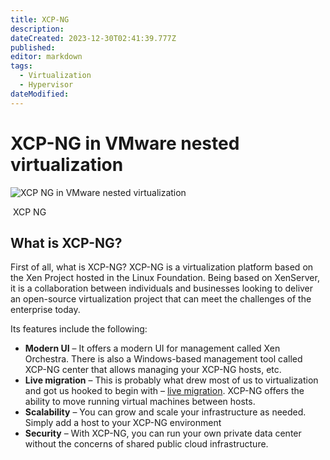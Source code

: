 ```yaml
---
title: XCP-NG
description: 
dateCreated: 2023-12-30T02:41:39.777Z
published: 
editor: markdown
tags:
  - Virtualization
  - Hypervisor
dateModified: 
---
```


# XCP-NG in VMware nested virtualization

![XCP NG in VMware nested virtualization](https://www.virtualizationhowto.com/wp-content/uploads/2022/07/XCP-NG-in-VMware-nested-virtualization-640x470.png)

 XCP NG

## What is XCP-NG?

First of all, what is XCP-NG? XCP-NG is a virtualization platform based on the Xen Project hosted in the Linux Foundation. Being based on XenServer, it is a collaboration between individuals and businesses looking to deliver an open-source virtualization project that can meet the challenges of the enterprise today.

Its features include the following:

- **Modern UI** – It offers a modern UI for management called Xen Orchestra. There is also a Windows-based management tool called XCP-NG center that allows managing your XCP-NG hosts, etc.
- **Live migration** – This is probably what drew most of us to virtualization and got us hooked to begin with – [live migration](https://www.virtualizationhowto.com/2020/12/vmware-vcenter-server-7-update-1-advanced-cross-vcenter-vmotion/). XCP-NG offers the ability to move running virtual machines between hosts.
- **Scalability** – You can grow and scale your infrastructure as needed. Simply add a host to your XCP-NG environment
- **Security** – With XCP-NG, you can run your own private data center without the concerns of shared public cloud infrastructure.


